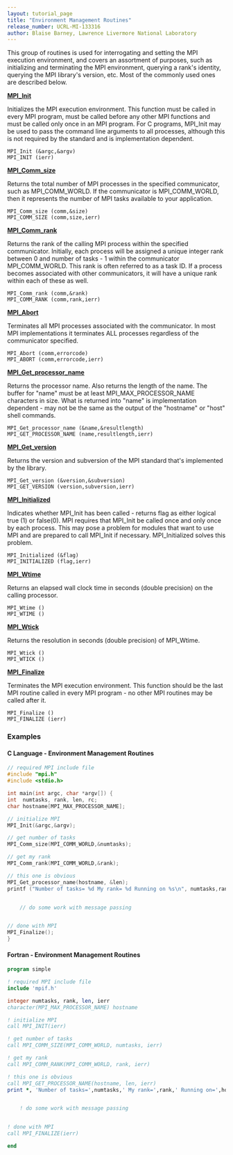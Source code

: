 ```yaml
---
layout: tutorial_page
title: "Environment Management Routines"
release_number: UCRL-MI-133316
author: Blaise Barney, Lawrence Livermore National Laboratory
---
```


This group of routines is used for interrogating and setting the MPI execution environment, and covers an assortment of purposes, such as initializing and terminating the MPI environment, querying a rank's identity, querying the MPI library's version, etc. Most of the commonly used ones are described below.

[**MPI_Init**](MPI_INIT.txt)

Initializes the MPI execution environment. This function must be called in every MPI program, must be called before any other MPI functions and must be called only once in an MPI program. For C programs, MPI_Init may be used to pass the command line arguments to all processes, although this is not required by the standard and is implementation dependent.

```
MPI_Init (&argc,&argv)
MPI_INIT (ierr)
```

[**MPI_Comm_size**](MPI_COMM_SIZE.txt)

Returns the total number of MPI processes in the specified communicator, such as MPI_COMM_WORLD. If the communicator is MPI_COMM_WORLD, then it represents the number of MPI tasks available to your application.

```
MPI_Comm_size (comm,&size)
MPI_COMM_SIZE (comm,size,ierr)
```

[**MPI_Comm_rank**](MPI_COMM_RANK.txt)

Returns the rank of the calling MPI process within the specified communicator. Initially, each process will be assigned a unique integer rank between 0 and number of tasks - 1 within the communicator MPI_COMM_WORLD. This rank is often referred to as a task ID. If a process becomes associated with other communicators, it will have a unique rank within each of these as well.

```
MPI_Comm_rank (comm,&rank)
MPI_COMM_RANK (comm,rank,ierr)
```

[**MPI_Abort**](MPI_ABORT.txt)

Terminates all MPI processes associated with the communicator. In most MPI implementations it terminates ALL processes regardless of the communicator specified.

```
MPI_Abort (comm,errorcode)
MPI_ABORT (comm,errorcode,ierr)
```

[**MPI_Get_processor_name**](MPI_GET_PROCESSOR_NAME.txt)

Returns the processor name. Also returns the length of the name. The buffer for "name" must be at least MPI_MAX_PROCESSOR_NAME characters in size. What is returned into "name" is implementation dependent - may not be the same as the output of the "hostname" or "host" shell commands.

```
MPI_Get_processor_name (&name,&resultlength)
MPI_GET_PROCESSOR_NAME (name,resultlength,ierr)
```

[**MPI_Get_version**](MPI_GET_VERSION.txt)

Returns the version and subversion of the MPI standard that's implemented by the library.

```
MPI_Get_version (&version,&subversion)
MPI_GET_VERSION (version,subversion,ierr)
```

[**MPI_Initialized**](MPI_INITIALIZED.txt)

Indicates whether MPI_Init has been called - returns flag as either logical true (1) or false(0). MPI requires that MPI_Init be called once and only once by each process. This may pose a problem for modules that want to use MPI and are prepared to call MPI_Init if necessary. MPI_Initialized solves this problem.

```
MPI_Initialized (&flag)
MPI_INITIALIZED (flag,ierr)
```

[**MPI_Wtime**](MPI_WTIME.txt)

Returns an elapsed wall clock time in seconds (double precision) on the calling processor.

```
MPI_Wtime ()
MPI_WTIME ()
```

[**MPI_Wtick**](MPI_WTICK.txt)

Returns the resolution in seconds (double precision) of MPI_Wtime.

```
MPI_Wtick ()
MPI_WTICK ()
```

[**MPI_Finalize**](MPI_FINALIZE.txt)

Terminates the MPI execution environment. This function should be the last MPI routine called in every MPI program - no other MPI routines may be called after it.

```
MPI_Finalize ()
MPI_FINALIZE (ierr)
```

### Examples

#### C Language - Environment Management Routines

```c
// required MPI include file
#include "mpi.h"
#include <stdio.h>

int main(int argc, char *argv[]) {
int  numtasks, rank, len, rc;
char hostname[MPI_MAX_PROCESSOR_NAME];

// initialize MPI
MPI_Init(&argc,&argv);

// get number of tasks
MPI_Comm_size(MPI_COMM_WORLD,&numtasks);

// get my rank
MPI_Comm_rank(MPI_COMM_WORLD,&rank);

// this one is obvious
MPI_Get_processor_name(hostname, &len);
printf ("Number of tasks= %d My rank= %d Running on %s\n", numtasks,rank,hostname);


    // do some work with message passing


// done with MPI
MPI_Finalize();
}
```

#### Fortran - Environment Management Routines

```fortran
program simple

! required MPI include file
include 'mpif.h'

integer numtasks, rank, len, ierr
character(MPI_MAX_PROCESSOR_NAME) hostname

! initialize MPI
call MPI_INIT(ierr)

! get number of tasks
call MPI_COMM_SIZE(MPI_COMM_WORLD, numtasks, ierr)

! get my rank
call MPI_COMM_RANK(MPI_COMM_WORLD, rank, ierr)

! this one is obvious
call MPI_GET_PROCESSOR_NAME(hostname, len, ierr)
print *, 'Number of tasks=',numtasks,' My rank=',rank,' Running on=',hostname


    ! do some work with message passing


! done with MPI
call MPI_FINALIZE(ierr)

end
```
